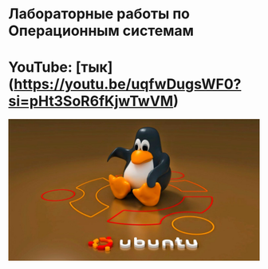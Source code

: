 # Лабораторные работы по Операционным системам

# YouTube: [тык] (https://youtu.be/uqfwDugsWF0?si=pHt3SoR6fKjwTwVM)

![readme](readme.jpg)
